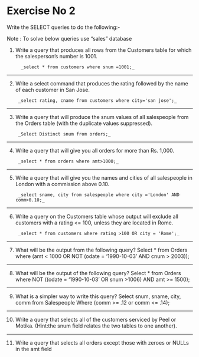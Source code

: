 
# Exercise No 2

Write the SELECT queries to do the following:-

Note : To solve below queries use “sales” database

1. Write a query that produces all rows from the Customers table for which the salesperson’s number is 1001.

         _select * from customers where snum =1001;_

----------------------------------------------------
2. Write a select command that produces the rating followed by the name of each customer in San Jose.

        _select rating, cname from customers where city='san jose';_

----------------------------------------------------
3. Write a query that will produce the snum values of all salespeople from the Orders table (with the duplicate values suppressed).

        _Select Distinct snum from orders;_ 

----------------------------------------------------
4. Write a query that will give you all orders for more than Rs. 1,000.

        _select * from orders where amt>1000;_

----------------------------------------------------
5. Write a query that will give you the names and cities of all salespeople in London with a commission above 0.10.

        _select sname, city from salespeople where city ='London' AND comm>0.10;_

----------------------------------------------------
6. Write a query on the Customers table whose output will exclude all customers with a rating <= 100, unless they are located in Rome.
 
        _select * from customers where rating >100 OR city = 'Rome';_

----------------------------------------------------
7. What will be the output from the following query?
Select * from Orders
where (amt < 1000 OR
NOT (odate = ‘1990-10-03’
AND cnum > 2003));
----------------------------------------------------
8. What will be the output of the following query?
Select * from Orders
where NOT ((odate = ‘1990-10-03’ OR snum >1006) AND amt >= 1500);
----------------------------------------------------
9. What is a simpler way to write this query?
Select snum, sname, city, comm from Salespeople
Where (comm >= .12 or comm <= .14);
----------------------------------------------------
10. Write a query that selects all of the customers serviced by Peel or Motika. 
(Hint:the snum field relates the two tables to one another).
----------------------------------------------------
11. Write a query that selects all orders except those with zeroes or NULLs in the amt 
field